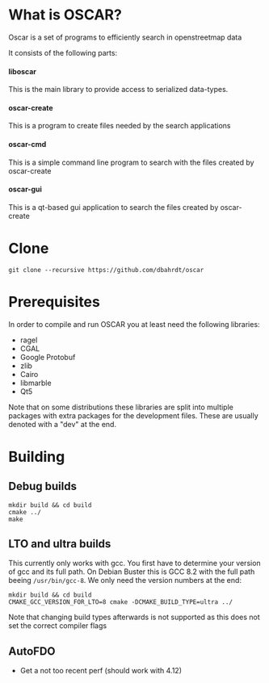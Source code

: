 
# What is OSCAR?

Oscar is a set of programs to efficiently search in openstreetmap data

It consists of the following parts:

#### liboscar
This is the main library to provide access to serialized data-types.

#### oscar-create
This is a program to create files needed by the search applications

#### oscar-cmd
This is a simple command line program to search with the files created by oscar-create

#### oscar-gui
This is a qt-based gui application to search the files created by oscar-create

# Clone
```
git clone --recursive https://github.com/dbahrdt/oscar
```

# Prerequisites
In order to compile and run OSCAR you at least need the following libraries:

- ragel
- CGAL
- Google Protobuf
- zlib
- Cairo
- libmarble
- Qt5


Note that on some distributions these libraries are split into multiple packages with extra packages for the development files.
These are usually denoted with a "dev" at the end.

# Building

## Debug builds
```
mkdir build && cd build
cmake ../
make
```

## LTO and ultra builds
This currently only works with gcc. You first have to determine your version of gcc and its full path.
On Debian Buster this is GCC 8.2 with the full path beeing `/usr/bin/gcc-8`.
We only need the version numbers at the end:

```
mkdir build && cd build
CMAKE_GCC_VERSION_FOR_LTO=8 cmake -DCMAKE_BUILD_TYPE=ultra ../
```

Note that changing build types afterwards is not supported as this does not set the correct compiler flags

## AutoFDO
 * Get a not too recent perf (should work with 4.12)

